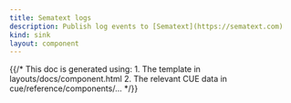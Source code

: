 ```yaml
---
title: Sematext logs
description: Publish log events to [Sematext](https://sematext.com)
kind: sink
layout: component
---
```


{{/* This doc is generated using:
     1. The template in layouts/docs/component.html
     2. The relevant CUE data in cue/reference/components/... */}}
